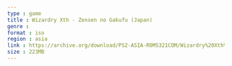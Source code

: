 ```yaml
---
type : game
title : Wizardry Xth - Zensen no Gakufu (Japan)
genre : 
format : iso
region : asia
link : https://archive.org/download/PS2-ASIA-ROMS321COM/Wizardry%20Xth%20-%20Zensen%20no%20Gakufu%20%28Japan%29.7z
size : 223MB
---
```

